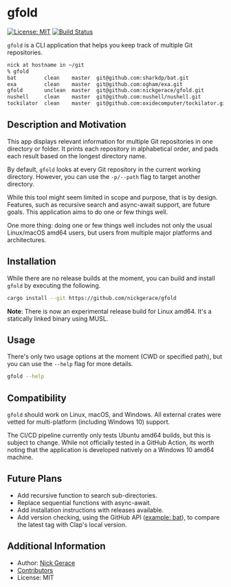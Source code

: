 # gfold

[![License: MIT](https://img.shields.io/badge/License-MIT-yellow.svg)](https://opensource.org/licenses/MIT)
[![Build Status](https://img.shields.io/endpoint.svg?url=https%3A%2F%2Factions-badge.atrox.dev%2Fnickgerace%2Fgfold%2Fbadge&style=flat)](https://actions-badge.atrox.dev/nickgerace/gfold/goto)

```gfold``` is a CLI application that helps you keep track of multiple Git repositories.

```bash
nick at hostname in ~/git
% gfold
bat         clean    master  git@github.com:sharkdp/bat.git
exa         clean    master  git@github.com:ogham/exa.git
gfold       unclean  master  git@github.com:nickgerace/gfold.git
nushell     clean    master  git@github.com:nushell/nushell.git
tockilator  clean    master  git@github.com:oxidecomputer/tockilator.git
```

## Description and Motivation

This app displays relevant information for multiple Git repositories in one directory or folder.
It prints each repository in alphabetical order, and pads each result based on the longest directory name.

By default, ```gfold``` looks at every Git repository in the current working directory.
However, you can use the ```-p/--path``` flag to target another directory.

While this tool might seem limited in scope and purpose, that is by design.
Features, such as recursive search and async-await support, are future goals.
This application aims to do one or few things well.

One more thing: doing one or few things well includes not only the usual Linux/macOS amd64 users, but users from multiple major platforms and architectures.

## Installation

While there are no release builds at the moment, you can build and install ```gfold``` by executing the following.

```bash
cargo install --git https://github.com/nickgerace/gfold
```

**Note**: There is now an experimental release build for Linux amd64. It's a statically linked binary using MUSL.

## Usage

There's only two usage options at the moment (CWD or specified path), but you can use the ```--help``` flag for more details.

```bash
gfold --help
```

## Compatibility

```gfold``` should work on Linux, macOS, and Windows.
All external crates were vetted for multi-platform (including Windows 10) support.

The CI/CD pipeline currently only tests Ubuntu amd64 builds, but this is subject to change.
While not officially tested in a GitHub Action, its worth noting that the application is developed natively on a Windows 10 amd64 machine.

## Future Plans

- Add recursive function to search sub-directories.
- Replace sequential functions with async-await.
- Add installation instructions with releases available.
- Add version checking, using the GitHub API ([example: bat](https://api.github.com/repos/sharkdp/bat/releases/latest)), to compare the latest tag with Clap's local version.

## Additional Information

- Author: [Nick Gerace](https://nickgerace.dev)
- [Contributors](https://github.com/nickgerace/gfold/graphs/contributors)
- License: MIT
